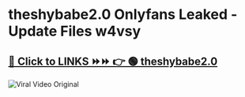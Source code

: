 
 # theshybabe2.0 Onlyfans Leaked - Update Files w4vsy

## <h2><a href="https://clipsfans.com/theshybabe2.0&ref=git">🔗 Click to LINKS ⏩⏩ 👉 🟢 theshybabe2.0 </a></h2>

<a href="https://clipsfans.com/theshybabe2.0&ref=git" rel="nofollow" data-target="animated-image.originalLink"><img src="https://i.ibb.co.com/xMMVF88/686577567.gif" alt="Viral Video Original" style="max-width: 100%; display: inline-block;" data-target="animated-image.originalImage"></a>

